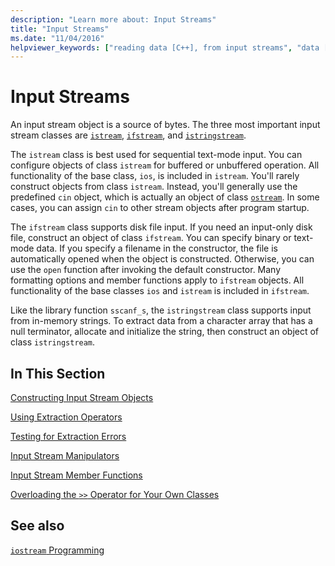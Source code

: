 ```yaml
---
description: "Learn more about: Input Streams"
title: "Input Streams"
ms.date: "11/04/2016"
helpviewer_keywords: ["reading data [C++], from input streams", "data [C++], reading from input stream", "input streams", "input stream objects"]
---
```

# Input Streams

An input stream object is a source of bytes. The three most important input stream classes are [`istream`](../standard-library/basic-istream-class.md), [`ifstream`](../standard-library/basic-ifstream-class.md), and [`istringstream`](../standard-library/basic-istringstream-class.md).

The `istream` class is best used for sequential text-mode input. You can configure objects of class `istream` for buffered or unbuffered operation. All functionality of the base class, `ios`, is included in `istream`. You'll rarely construct objects from class `istream`. Instead, you'll generally use the predefined `cin` object, which is actually an object of class [`ostream`](../standard-library/basic-ostream-class.md). In some cases, you can assign `cin` to other stream objects after program startup.

The `ifstream` class supports disk file input. If you need an input-only disk file, construct an object of class `ifstream`. You can specify binary or text-mode data. If you specify a filename in the constructor, the file is automatically opened when the object is constructed. Otherwise, you can use the `open` function after invoking the default constructor. Many formatting options and member functions apply to `ifstream` objects. All functionality of the base classes `ios` and `istream` is included in `ifstream`.

Like the library function `sscanf_s`, the `istringstream` class supports input from in-memory strings. To extract data from a character array that has a null terminator, allocate and initialize the string, then construct an object of class `istringstream`.

## In This Section

[Constructing Input Stream Objects](../standard-library/constructing-input-stream-objects.md)

[Using Extraction Operators](../standard-library/using-extraction-operators.md)

[Testing for Extraction Errors](../standard-library/testing-for-extraction-errors.md)

[Input Stream Manipulators](../standard-library/input-stream-manipulators.md)

[Input Stream Member Functions](../standard-library/input-stream-member-functions.md)

[Overloading the `>>` Operator for Your Own Classes](../standard-library/overloading-the-input-operator-for-your-own-classes.md)

## See also

[`iostream` Programming](../standard-library/iostream-programming.md)
